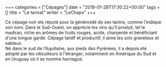 +++
categories = ["Cépages"]
date = "2019-01-28T17:30:22+00:00"
tags = [] 
title = "Le tannat"
writer = "LeChaps"
+++

Ce cépage noir ets réputé pour la générosité de ses tanins, comme l'indique son nom. Dans le Sud-Ouest, on apprécie les vins qu'il produit, tel le madiran, riche en arômes de fruits rouges, acide, charpenté et bénéficiant d'une longue garde. Cépage tardif et productif, il aime les sols graveleux et sableux.  
Né dans le sud de l'Aquitaine, aux pieds des Pyrénées, il a depuis été adopté par les viticulteurs à l'étranger, notamment en Amérique du Sud et en Uruguay où il se nomme harriague.